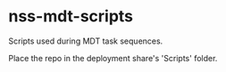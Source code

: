 # nss-mdt-scripts
Scripts used during MDT task sequences.

Place the repo in the deployment share's 'Scripts' folder.
